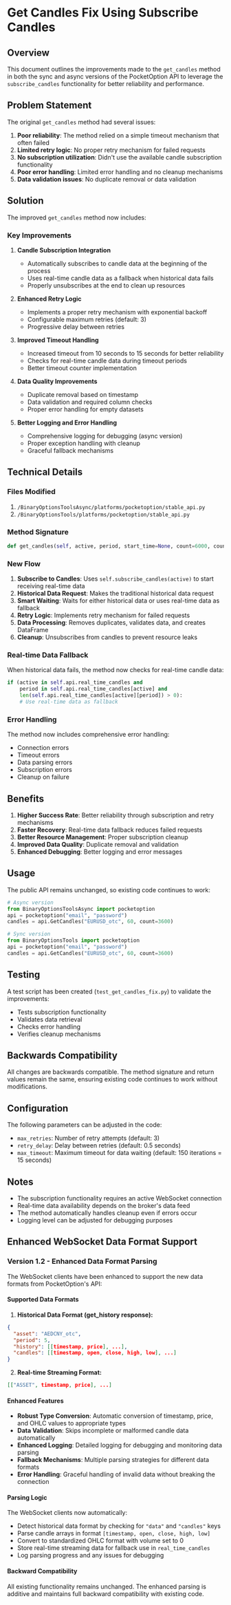 # Get Candles Fix Using Subscribe Candles

## Overview

This document outlines the improvements made to the `get_candles` method in both the sync and async versions of the PocketOption API to leverage the `subscribe_candles` functionality for better reliability and performance.

## Problem Statement

The original `get_candles` method had several issues:

1. **Poor reliability**: The method relied on a simple timeout mechanism that often failed
2. **Limited retry logic**: No proper retry mechanism for failed requests
3. **No subscription utilization**: Didn't use the available candle subscription functionality
4. **Poor error handling**: Limited error handling and no cleanup mechanisms
5. **Data validation issues**: No duplicate removal or data validation

## Solution

The improved `get_candles` method now includes:

### Key Improvements

1. **Candle Subscription Integration**
   - Automatically subscribes to candle data at the beginning of the process
   - Uses real-time candle data as a fallback when historical data fails
   - Properly unsubscribes at the end to clean up resources

2. **Enhanced Retry Logic**
   - Implements a proper retry mechanism with exponential backoff
   - Configurable maximum retries (default: 3)
   - Progressive delay between retries

3. **Improved Timeout Handling**
   - Increased timeout from 10 seconds to 15 seconds for better reliability
   - Checks for real-time candle data during timeout periods
   - Better timeout counter implementation

4. **Data Quality Improvements**
   - Duplicate removal based on timestamp
   - Data validation and required column checks
   - Proper error handling for empty datasets

5. **Better Logging and Error Handling**
   - Comprehensive logging for debugging (async version)
   - Proper exception handling with cleanup
   - Graceful fallback mechanisms

## Technical Details

### Files Modified

1. `/BinaryOptionsToolsAsync/platforms/pocketoption/stable_api.py`
2. `/BinaryOptionsTools/platforms/pocketoption/stable_api.py`

### Method Signature

```python
def get_candles(self, active, period, start_time=None, count=6000, count_request=1):
```

### New Flow

1. **Subscribe to Candles**: Uses `self.subscribe_candles(active)` to start receiving real-time data
2. **Historical Data Request**: Makes the traditional historical data request
3. **Smart Waiting**: Waits for either historical data or uses real-time data as fallback
4. **Retry Logic**: Implements retry mechanism for failed requests
5. **Data Processing**: Removes duplicates, validates data, and creates DataFrame
6. **Cleanup**: Unsubscribes from candles to prevent resource leaks

### Real-time Data Fallback

When historical data fails, the method now checks for real-time candle data:

```python
if (active in self.api.real_time_candles and 
    period in self.api.real_time_candles[active] and
    len(self.api.real_time_candles[active][period]) > 0):
    # Use real-time data as fallback
```

### Error Handling

The method now includes comprehensive error handling:

- Connection errors
- Timeout errors  
- Data parsing errors
- Subscription errors
- Cleanup on failure

## Benefits

1. **Higher Success Rate**: Better reliability through subscription and retry mechanisms
2. **Faster Recovery**: Real-time data fallback reduces failed requests
3. **Better Resource Management**: Proper subscription cleanup
4. **Improved Data Quality**: Duplicate removal and validation
5. **Enhanced Debugging**: Better logging and error messages

## Usage

The public API remains unchanged, so existing code continues to work:

```python
# Async version
from BinaryOptionsToolsAsync import pocketoption
api = pocketoption("email", "password")
candles = api.GetCandles("EURUSD_otc", 60, count=3600)

# Sync version  
from BinaryOptionsTools import pocketoption
api = pocketoption("email", "password")
candles = api.GetCandles("EURUSD_otc", 60, count=3600)
```

## Testing

A test script has been created (`test_get_candles_fix.py`) to validate the improvements:

- Tests subscription functionality
- Validates data retrieval
- Checks error handling
- Verifies cleanup mechanisms

## Backwards Compatibility

All changes are backwards compatible. The method signature and return values remain the same, ensuring existing code continues to work without modifications.

## Configuration

The following parameters can be adjusted in the code:

- `max_retries`: Number of retry attempts (default: 3)
- `retry_delay`: Delay between retries (default: 0.5 seconds)
- `max_timeout`: Maximum timeout for data waiting (default: 150 iterations = 15 seconds)

## Notes

- The subscription functionality requires an active WebSocket connection
- Real-time data availability depends on the broker's data feed
- The method automatically handles cleanup even if errors occur
- Logging level can be adjusted for debugging purposes

## Enhanced WebSocket Data Format Support

### Version 1.2 - Enhanced Data Format Parsing

The WebSocket clients have been enhanced to support the new data formats from PocketOption's API:

#### Supported Data Formats

1. **Historical Data Format (get_history response):**
```json
{
  "asset": "AEDCNY_otc",
  "period": 5,
  "history": [[timestamp, price], ...],
  "candles": [[timestamp, open, close, high, low], ...]
}
```

2. **Real-time Streaming Format:**
```json
[["ASSET", timestamp, price], ...]
```

#### Enhanced Features

- **Robust Type Conversion**: Automatic conversion of timestamp, price, and OHLC values to appropriate types
- **Data Validation**: Skips incomplete or malformed candle data automatically
- **Enhanced Logging**: Detailed logging for debugging and monitoring data parsing
- **Fallback Mechanisms**: Multiple parsing strategies for different data formats
- **Error Handling**: Graceful handling of invalid data without breaking the connection

#### Parsing Logic

The WebSocket clients now automatically:
- Detect historical data format by checking for `"data"` and `"candles"` keys
- Parse candle arrays in format `[timestamp, open, close, high, low]`
- Convert to standardized OHLC format with volume set to 0
- Store real-time streaming data for fallback use in `real_time_candles`
- Log parsing progress and any issues for debugging

#### Backward Compatibility

All existing functionality remains unchanged. The enhanced parsing is additive and maintains full backward compatibility with existing code.

